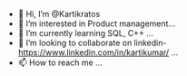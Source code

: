 - 👋 Hi, I’m @Kartikratos
- 👀 I’m interested in Product management...
- 🌱 I’m currently learning SQL, C++ ...
- 💞️ I’m looking to collaborate on linkedin- https://www.linkedin.com/in/kartikumar/ ...
- 📫 How to reach me ...

<!---
Kartikratos/Kartikratos is a ✨ special ✨ repository because its `README.md` (this file) appears on your GitHub profile.
You can click the Preview link to take a look at your changes.
--->
